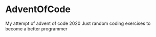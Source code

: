 # AdventOfCode
My attempt of advent of code 2020
Just random coding exercises to become a better programmer
